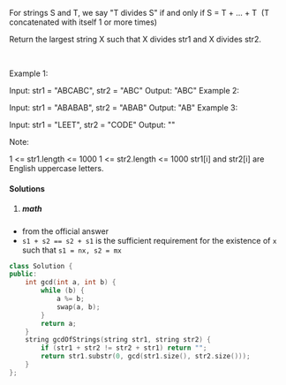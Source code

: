 For strings S and T, we say "T divides S" if and only if S = T + ... + T  (T concatenated with itself 1 or more times)

Return the largest string X such that X divides str1 and X divides str2.

 

Example 1:

Input: str1 = "ABCABC", str2 = "ABC"
Output: "ABC"
Example 2:

Input: str1 = "ABABAB", str2 = "ABAB"
Output: "AB"
Example 3:

Input: str1 = "LEET", str2 = "CODE"
Output: ""
 

Note:

1 <= str1.length <= 1000
1 <= str2.length <= 1000
str1[i] and str2[i] are English uppercase letters.

#### Solutions

1. ##### math

- from the official answer
- `s1 + s2 == s2 + s1` is the sufficient requirement for the existence of `x` such that `s1 = nx, s2 = mx`


```c++
class Solution {
public:
    int gcd(int a, int b) {
        while (b) {
            a %= b;
            swap(a, b);
        }
        return a;
    }
    string gcdOfStrings(string str1, string str2) {
        if (str1 + str2 != str2 + str1) return "";
        return str1.substr(0, gcd(str1.size(), str2.size()));
    }
};
```
